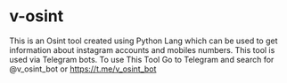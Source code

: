 # v-osint
This is an Osint tool created using Python Lang which can be used to get information about instagram accounts and mobiles numbers.
This tool is used via Telegram bots.
To use This Tool Go to Telegram and search for @v_osint_bot or https://t.me/v_osint_bot
